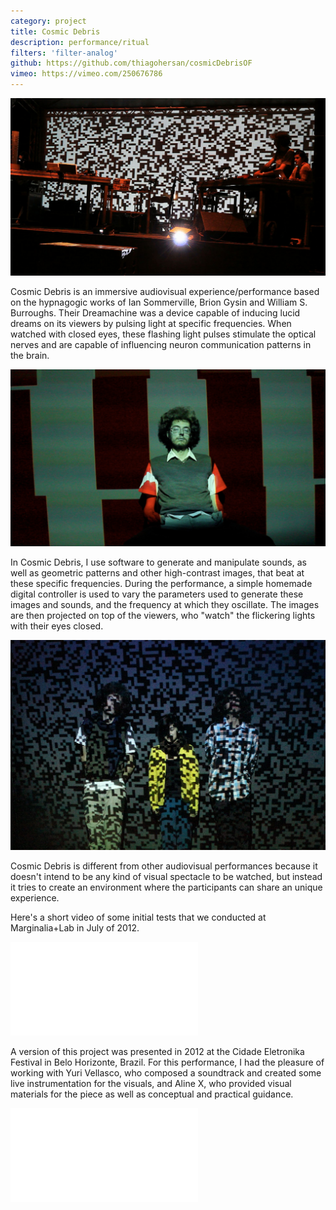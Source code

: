 ```yaml
---
category: project
title: Cosmic Debris
description: performance/ritual
filters: 'filter-analog'
github: https://github.com/thiagohersan/cosmicDebrisOF
vimeo: https://vimeo.com/250676786
---
```

![](/assets/projects/cosmic-debris/eletronika00.jpg)

Cosmic Debris is an immersive audiovisual experience/performance based on the hypnagogic works of Ian Sommerville, Brion Gysin and William S. Burroughs. Their Dreamachine was a device capable of inducing lucid dreams on its viewers by pulsing light at specific frequencies. When watched with closed eyes, these flashing light pulses stimulate the optical nerves and are capable of influencing neuron communication patterns in the brain.

![](/assets/projects/cosmic-debris/still00.jpg)

In Cosmic Debris, I use software to generate and manipulate sounds, as well as geometric patterns and other high-contrast images, that beat at these specific frequencies. During the performance, a simple homemade digital controller is used to vary the parameters used to generate these images and sounds, and the frequency at which they oscillate. The images are then projected on top of the viewers, who "watch" the flickering lights with their eyes closed.

![](/assets/projects/cosmic-debris/TAY.jpg)

Cosmic Debris is different from other audiovisual performances because it doesn't intend to be any kind of visual spectacle to be watched, but instead it tries to create an environment where the participants can share an unique experience.

Here's a short video of some initial tests that we conducted at Marginalia+Lab in July of 2012.

<div class="video-wrapper video-wrapper-16x9">
  <iframe allowfullscreen="" frameborder="0" mozallowfullscreen="" src="//player.vimeo.com/video/46084655?title=0&byline=0&portrait=0" webkitallowfullscreen=""></iframe>
</div>

A version of this project was presented in 2012 at the Cidade Eletronika Festival in Belo Horizonte, Brazil. For this performance, I had the pleasure of working with Yuri Vellasco, who composed a soundtrack and created some live instrumentation for the visuals, and Aline X, who provided visual materials for the piece as well as conceptual and practical guidance.

<div class="video-wrapper video-wrapper-16x9">
  <iframe allowfullscreen="" frameborder="0" mozallowfullscreen="" src="//player.vimeo.com/video/250676786?title=0&byline=0&portrait=0" webkitallowfullscreen=""></iframe>
</div>
